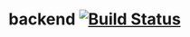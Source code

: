 # backend [![Build Status](https://travis-ci.org/LinkUpFiuba/backend.svg?branch=master)](https://travis-ci.org/LinkUpFiuba/backend)
